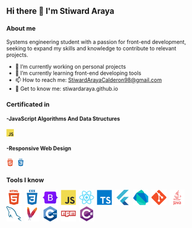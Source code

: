 ## Hi there 👋 I'm Stiward Araya 

### About me
Systems engineering student with a passion for front-end development, 
seeking to expand my skills and knowledge to contribute to relevant projects.

- 🔭 I’m currently working on personal projects
- 🌱 I’m currently learning front-end developing tools
- 📫 How to reach me: StiwardArayaCalderon98@gmail.com
- 🔭 Get to know me: stiwardaraya.github.io

### Certificated in
#### -JavaScript Algorithms And Data Structures
<img src="https://github.com/devicons/devicon/blob/master/icons/javascript/javascript-original.svg"  title="JAVASCRIPT" alt="JAVASCRIPT" width="20" height="20"/>&nbsp; 
#### -Responsive Web Design
<img src="https://github.com/devicons/devicon/blob/master/icons/html5/html5-plain-wordmark.svg"  title="HTML5" alt="HTML" width="20" height="20"/>&nbsp;
<img src="https://github.com/devicons/devicon/blob/master/icons/css3/css3-plain-wordmark.svg"  title="CSS3" alt="CSS" width="20" height="20"/>&nbsp;

### Tools I know
<img src="https://github.com/devicons/devicon/blob/master/icons/html5/html5-plain-wordmark.svg"  title="HTML5" alt="HTML" width="40" height="40"/>&nbsp;
<img src="https://github.com/devicons/devicon/blob/master/icons/css3/css3-plain-wordmark.svg"  title="CSS3" alt="CSS" width="40" height="40"/>&nbsp;
<img src="https://github.com/devicons/devicon/blob/master/icons/bootstrap/bootstrap-original.svg"  title="BOOTSTRAP" alt="BOOTSTRAP" width="40" height="40"/>&nbsp;
<img src="https://github.com/devicons/devicon/blob/master/icons/javascript/javascript-original.svg"  title="JAVASCRIPT" alt="JAVASCRIPT" width="40" height="40"/>&nbsp;
<img src="https://github.com/devicons/devicon/blob/master/icons/react/react-original.svg"  title="REACT" alt="REACT" width="40" height="40"/>&nbsp;
<img src="https://github.com/devicons/devicon/blob/master/icons/typescript/typescript-original.svg"  title="MAVEN" alt="MAVEN" width="40" height="40"/>&nbsp;
<img src="https://github.com/devicons/devicon/blob/master/icons/flutter/flutter-original.svg"  title="FLUTTER" alt="FLUTTER" width="40" height="40"/>&nbsp;
<img src="https://github.com/devicons/devicon/blob/master/icons/dart/dart-original.svg"  title="DART" alt="DART" width="40" height="40"/>&nbsp;
<img src="https://github.com/devicons/devicon/blob/master/icons/git/git-original.svg"  title="GIT" alt="GIT" width="40" height="40"/>&nbsp;
<img src="https://github.com/devicons/devicon/blob/master/icons/java/java-plain-wordmark.svg"  title="JAVA" alt="JAVA" width="40" height="40"/>&nbsp;
<img src="https://github.com/devicons/devicon/blob/master/icons/mysql/mysql-original.svg"  title="MYSQL" alt="MYSQL" width="40" height="40"/>&nbsp;
<img src="https://github.com/devicons/devicon/blob/master/icons/maven/maven-original.svg"  title="MAVEN" alt="MAVEN" width="40" height="40"/>&nbsp;
<img src="https://github.com/devicons/devicon/blob/master/icons/cplusplus/cplusplus-original.svg"  title="MAVEN" alt="MAVEN" width="40" height="40"/>&nbsp;
<img src="https://github.com/devicons/devicon/blob/master/icons/npm/npm-original-wordmark.svg"  title="MAVEN" alt="MAVEN" width="40" height="40"/>&nbsp;
<img src="https://github.com/devicons/devicon/blob/master/icons/csharp/csharp-original.svg"  title="CSHARP" alt="CSHARP" width="40" height="40"/>&nbsp;
